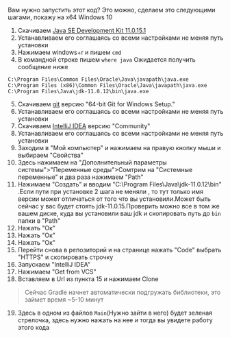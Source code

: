 Вам нужно запустить этот код? Это можно, сделаем это следующими шагами, покажу на x64 Windows 10
1. Скачиваем [Java SE Development Kit 11.0.15.1](https://www.oracle.com/java/technologies/downloads/#java11-windows)
2. Устанавливаем его соглашаясь со всеми настройками не меняя путь установки
3. Нажимаем windows+r и пишем `cmd`
4. В командной строке пишем `where java`
   Ожидается получить сообщение ниже
```
C:\Program Files\Common Files\Oracle\Java\javapath\java.exe
C:\Program Files (x86)\Common Files\Oracle\Java\javapath\java.exe
C:\Program Files\Java\jdk-11.0.12\bin\java.exe
```
5. Скачиваем [git](https://git-scm.com/download/win) версию "64-bit Git for Windows Setup."
6. Устанавливаем его соглашаясь со всеми настройками не меняя путь установки
7. Скачиваем [IntelliJ IDEA](https://www.jetbrains.com/idea/download/#section=windows) версию "Community"
8. Устанавливаем его соглашаясь со всеми настройками не меняя путь установки
9. Заходим в "Мой компьютер" и нажимаем на правую кнопку мыши и выбираем "Свойства"
10. Здесь нажимаем на "Дополнительный параметры системы">"Переменные среды">Сомтрим на "Системные переменные" и два раза нажимаем "Path"
11. Нажимаем "Создать" и вводим "C:\Program Files\Java\jdk-11.0.12\bin" .Если пути при установке 2 шага не меняли , то тут только имя версии может отличаться от того что вы установили.Может быть сейчас у вас будет стоять jdk-11.0.15.Проверить можно все в том же вашем диске, куда вы установили ваш jdk и скопировать путь до `bin` папки в "Path"
12. Нажать "Ок"
13. Нажать "Ок"
14. Нажать "Ок"
15. Перейти снова в репозиторий и на странице нажать "Code" выбрать "HTTPS" и скопировать строчку
16. Запускаем "IntelliJ IDEA"
17. Нажимаем "Get from VCS"
18. Вставляем в Url из пункта 15 и нажимаем Clone
>Сейчас Gradle начнет автоматически подгружать библиотеки, это займет время ~5-10 минут
19. Здесь в одном из файлов `Main`(Нужно зайти в него) будет зеленая стрелочка, здесь нужно нажать на нее и тогда вы увидете работу этого кода

